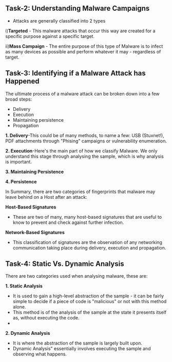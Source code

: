 ## Task-2: Understanding Malware Campaigns

- Attacks are generally classified into 2 types

i)**Targeted** - This malware attacks that occur this way are created for a specific purpose against a specific target. 

ii)**Mass Campaign** -  The entire purpose of this type of Malware is to infect as many devices as possible and perform whatever it may - regardless of target.
## Task-3: Identifying if a Malware Attack has Happened

The ultimate process of a malware attack can be broken down into a few broad steps:

- Delivery
- Execution
- Maintaining persistence 
- Propagation 

 **1. Delivery**-This could be of many methods, to name a few: USB (Stuxnet!), PDF attachments through "Phising" campaigns or vulnerability enumeration.

**2. Execution**-Here's the main part of how we classify Malware. We only understand this stage through analysing the sample, which is why analysis is important.

**3. Maintaining Persistence**

**4. Persistence**

In Summary, there are two categories of fingerprints that malware may leave behind on a Host after an attack:

**Host-Based Signatures**
-  These are two of many, many host-based signatures that are useful to know to prevent and check against further infection.

**Network-Based Signatures**
- This classification of signatures are the observation of any networking communication taking place during delivery, execution and propagation.

## Task-4: Static Vs. Dynamic Analysis
There are two categories used when analysing malware, these are:

**1. Static Analysis**
- It is used to gain a high-level abstraction of the sample - it can be fairly simple to decide if a piece of code is "malicious" or not with this method alone.
- This method is of the analysis of the sample at the state it presents itself as, without executing the code.
- 

**2. Dynamic Analysis**
-  It is where the abstraction of the sample is largely built upon. 
-  Dynamic Analysis" essentially involves executing the sample and observing what happens. 


